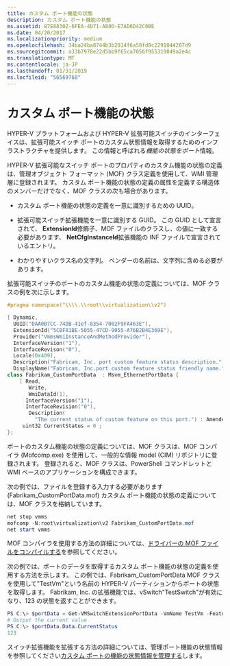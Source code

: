 ```yaml
---
title: カスタム ポート機能の状態
description: カスタム ポート機能の状態
ms.assetid: 87E88302-6FEA-4D71-A80D-E7AD6D42C0BE
ms.date: 04/20/2017
ms.localizationpriority: medium
ms.openlocfilehash: 34ba24ba8744b3b2814f6a58fd8c2291044207d9
ms.sourcegitcommit: a33b7978e22d5bb9f65ca7056f955319049a2e4c
ms.translationtype: MT
ms.contentlocale: ja-JP
ms.lasthandoff: 01/31/2019
ms.locfileid: "56569768"
---
```

# <a name="custom-port-feature-status"></a>カスタム ポート機能の状態


HYPER-V プラットフォームおよび HYPER-V 拡張可能スイッチのインターフェイスは、拡張可能スイッチ ポートのカスタム状態情報を取得するためのインフラストラクチャを提供します。 この情報と呼ばれる*機能の状態をポート*情報。

HYPER-V 拡張可能なスイッチ ポートのプロパティのカスタム機能の状態の定義は、管理オブジェクト フォーマット (MOF) クラス定義を使用して、WMI 管理層に登録されます。 カスタム ポート機能の状態の定義の属性を定義する構造体のメンバーだけでなく、MOF クラスの次も場合があります。

-   カスタム ポート機能の状態の定義を一意に識別するための UUID。

-   拡張可能スイッチ拡張機能を一意に識別する GUID。 この GUID として宣言されて、 **ExtensionId**修飾子、MOF ファイルのクラスし、の値に一致する必要があります、 **NetCfgInstanceId**拡張機能の INF ファイルで宣言されているエントリ。

-   わかりやすいクラス名の文字列。 ベンダーの名前は、文字列に含める必要があります。

拡張可能スイッチのポートのカスタム機能の状態の定義については、MOF クラスの例を次に示します。

```C++
#pragma namespace("\\\\.\\root\\virtualization\\v2")

[ Dynamic,
  UUID("DAA0B7CC-74DB-41ef-8354-7002F9FA463E"),
  ExtensionId("5CBF81BE-5055-47CD-9055-A76B2B4E369E"), 
  Provider("VmmsWmiInstanceAndMethodProvider"), 
  InterfaceVersion("1"),
  InterfaceRevison("0"),
  Locale(0x409),
  Description("Fabricam, Inc. port custom feature status description.") : Amended,
  DisplayName("Fabricam, Inc.port custom feature status friendly name.") : Amended]
class Fabrikam_CustomPortData  : Msvm_EthernetPortData {
    [ Read,
       Write,
       WmiDataId(1),
      InterfaceVersion("1"),
      InterfaceRevision("0"),
       Description(
         "The current status of custom feature on this port.") : Amended]
     uint32 CurrentStatus = 0 ;
};
```

ポートのカスタム機能の状態の定義については、MOF クラスは、MOF コンパイラ (Mofcomp.exe) を使用して、一般的な情報 model (CIM) リポジトリに登録されます。 登録されると、MOF クラスは、PowerShell コマンドレットと WMI ベースのアプリケーションを構成できます。

次の例では、ファイルを登録する入力する必要があります (Fabrikam\_CustomPortData.mof) カスタム ポート機能の状態の定義については、MOF クラスを格納しています。

```PowerShell
net stop vmms
mofcomp -N:root\virtualization\v2 Fabrikam_CustomPortData.mof
net start vmms
```

MOF コンパイラを使用する方法の詳細については、[ドライバーの MOF ファイルをコンパイルする](https://msdn.microsoft.com/library/windows/hardware/ff542012)を参照してください。

次の例では、ポートのデータを取得するカスタム ポート機能の状態の定義を使用する方法を示します。 この例では、Fabrikam\_CustomPortData MOF クラスを使用して"TestVm"という名前の HYPER-V パーティションからポートの状態を取得します。 Fabrikam, Inc. の拡張機能では、vSwitch"TestSwitch"が有効になり、123 の状態を返すことができます。

```PowerShell
PS C:\> $portData = Get-VMSwitchExtensionPortData -VmName TestVm -FeatureId DAA0B7CC-74DB-41ef-8354-7002F9FA463E
# Output the current value
PS C:\> $portData.Data.CurrentStatus
123
```

スイッチ拡張機能を拡張する方法の詳細については、管理ポート機能の状態情報を参照してください[カスタム ポートの機能の状態情報を管理する](managing-custom-port-feature-status-information.md)します。

 

 






